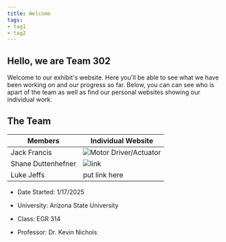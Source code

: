 ```yaml
---
title: Welcome
tags:
- tag1
- tag2
---
```


## Hello, we are Team 302
Welcome to our exhibit's website. Here you'll be able to see what we have been working on and our progress so far. Below, you can can see who is apart of the team as well as find our personal websites showing our individual work. 

## The Team
**Members** | **Individual Website**
------------|-----------------------
Jack Francis | ![Motor Driver/Actuator](https://github.com/jmfran17/Jack_Datasheet.github.io)
Shane Duttenhefner | ![link](https://shaneduttenhefner.github.io/)
Luke Jeffs | put link here


- Date Started: 1/17/2025

- University: Arizona State University
  
- Class: EGR 314
  
- Professor: Dr. Kevin Nichols


